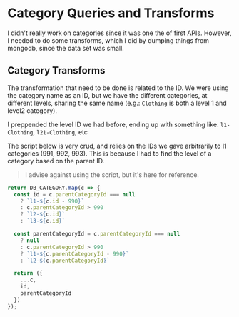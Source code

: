 # Category Queries and Transforms

I didn't really work on categories since it was one the of first APIs.
However, I needed to do some transforms, which I did by dumping things from
mongodb, since the data set was small.

## Category Transforms
The transformation that need to be done is related to the ID. We were using
the category name as an ID, but we have the different categories, at different
levels, sharing the same name (e.g.: `Clothing` is both a level 1 and level2 category).

I preppended the level ID we had before, ending up with something like:
`l1-Clothing`, `l21-Clothing`, etc

The script below is very crud, and relies on the IDs we gave arbitrarily to l1
categories (991, 992, 993). This is because I had to find the level of a category
based on the parent ID.

> I advise against using the script, but it's here for reference.

```js
return DB_CATEGORY.map(c => {
  const id = c.parentCategoryId === null
    ? `l1-${c.id - 990}`
    : c.parentCategoryId > 990
    ? `l2-${c.id}`
    : `l3-${c.id}`

  const parentCategoryId = c.parentCategoryId === null
    ? null
    : c.parentCategoryId > 990
    ? `l1-${c.parentCategoryId - 990}`
    : `l2-${c.parentCategoryId}`

  return ({
    ...c,
    id,
    parentCategoryId
  })
});
```